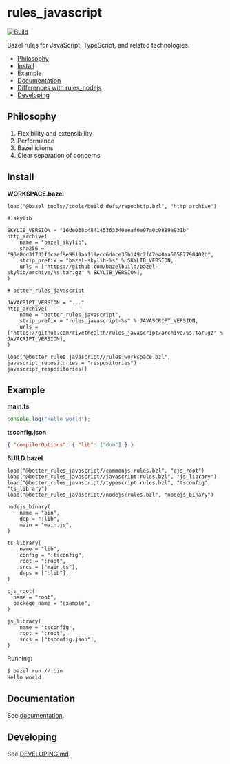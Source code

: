 # rules_javascript

[![Build](https://github.com/rivethealth/rules_javascript/actions/workflows/build.yml/badge.svg)](https://github.com/rivethealth/rules_javascript/actions/workflows/build.yml)

Bazel rules for JavaScript, TypeScript, and related technologies.

<!-- START doctoc generated TOC please keep comment here to allow auto update -->
<!-- DON'T EDIT THIS SECTION, INSTEAD RE-RUN doctoc TO UPDATE -->

- [Philosophy](#philosophy)
- [Install](#install)
- [Example](#example)
- [Documentation](#documentation)
- [Differences with rules_nodejs](#differences-with-rules_nodejs)
- [Developing](#developing)

<!-- END doctoc generated TOC please keep comment here to allow auto update -->

## Philosophy

1. Flexibility and extensibility
1. Performance
1. Bazel idioms
1. Clear separation of concerns

## Install

**WORKSPACE.bazel**

```bzl
load("@bazel_tools//tools/build_defs/repo:http.bzl", "http_archive")

# skylib

SKYLIB_VERSION = "16de038c484145363340eeaf0e97a0c9889a931b"
http_archive(
    name = "bazel_skylib",
    sha256 = "96e0cd3f731f0caef9e9919aa119ecc6dace36b149c2f47e40aa50587790402b",
    strip_prefix = "bazel-skylib-%s" % SKYLIB_VERSION,
    urls = ["https://github.com/bazelbuild/bazel-skylib/archive/%s.tar.gz" % SKYLIB_VERSION],
)

# better_rules_javascript

JAVACRIPT_VERSION = "..."
http_archive(
    name = "better_rules_javascript",
    strip_prefix = "rules_javascript-%s" % JAVASCRIPT_VERSION,
    urls = ["https://github.com/rivethealth/rules_javascript/archive/%s.tar.gz" % JAVACRIPT_VERSION],
)

load("@better_rules_javascript//rules:workspace.bzl", javascript_repositories = "respositories")
javascript_respositories()
```

## Example

**main.ts**

```ts
console.log("Hello world");
```

**tsconfig.json**

```json
{ "compilerOptions": { "lib": ["dom"] } }
```

**BUILD.bazel**

```bzl
load("@better_rules_javascript//commonjs:rules.bzl", "cjs_root")
load("@better_rules_javascript//javascript:rules.bzl", "js_library")
load("@better_rules_javascript//typescript:rules.bzl", "tsconfig", "ts_library")
load("@better_rules_javascript//nodejs:rules.bzl", "nodejs_binary")

nodejs_binary(
    name = "bin",
    dep = ":lib",
    main = "main.js",
)

ts_library(
    name = "lib",
    config = ":tsconfig",
    root = ":root",
    srcs = ["main.ts"],
    deps = [":lib"],
)

cjs_root(
  name = "root",
  package_name = "example",
)

js_library(
    name = "tsconfig",
    root = ":root",
    srcs = ["tsconfig.json"],
)
```

Running:

```sh
$ bazel run //:bin
Hello world
```

## Documentation

See [documentation](docs/index.md).

## Developing

See [DEVELOPING.md](DEVELOPING.md).
